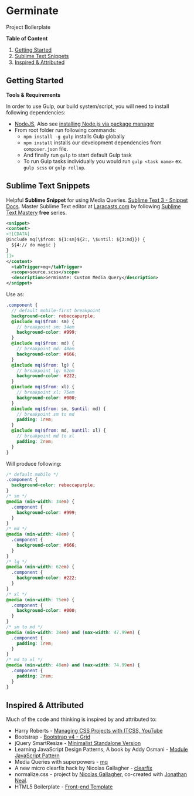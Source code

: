 # Germinate

Project Boilerplate

**Table of Content**

1. [Getting Started](#getting-started)
2. [Sublime Text Snippets](#sublime-text-snippets)
3. [Inspired & Attributed](#inspired--attributed)

## Getting Started

**Tools & Requirements**

In order to use Gulp, our build system/script, you will need to install following dependencies:

+ [NodeJS](http://nodejs.org), Also see [installing Node.js via package manager](https://github.com/joyent/node/wiki/installing-node.js-via-package-manager)
+ From root folder run following commands:
  + `npm install -g gulp` installs Gulp globally
  + `npm install` installs our development dependencies from `composer.json` file.
  + And finally run `gulp` to start default Gulp task
  + To run Gulp tasks individually you would run `gulp <task name>` ex. `gulp scss` or `gulp rollup`.

## Sublime Text Snippets

Helpful **Sublime Snippet** for using Media Queries. [Sublime Text 3 - Snippet Docs](http://docs.sublimetext.info/en/latest/extensibility/snippets.html). Master Sublime Text editor at [Laracasts.com](https://laracasts.com) by following [Sublime Text Mastery](https://laracasts.com/series/sublime-text-mastery) **free** series.

```xml
<snippet>
<content>
<![CDATA[
@include mq(\$from: ${1:sm}${2:, \$until: ${3:md}}) {
  ${4:// do magic }
}
]]>
</content>
  <tabTrigger>mq</tabTrigger>
  <scope>source.scss</scope>
  <description>Germinate: Custom Media Query</description>
</snippet>
```

Use as:

```scss
.component {
  // default mobile-first breakpoint
  background-color: rebeccapurple;
  @include mq($from: sm) {
    // breakpoint sm: 34em
    background-color: #999;
  }
  @include mq($from: md) {
    // breakpoint md: 48em
    background-color: #666;
  }
  @include mq($from: lg) {
    // breakpoint lg: 62em
    background-color: #222;
  }
  @include mq($from: xl) {
    // breakpoint xl: 75em
    background-color: #000;
  }
  @include mq($from: sm, $until: md) {
    // breakpoint sm to md
    padding: 1rem;
  }
  @include mq($from: md, $until: xl) {
    // breakpoint md to xl
    padding: 2rem;
  }
}
```

Will produce following:

```css
/* default mobile */
.component {
  background-color: rebeccapurple;
}
/* sm */
@media (min-width: 34em) {
  .component {
    background-color: #999;
  }
}
/* md */
@media (min-width: 48em) {
  .component {
    background-color: #666;
  }
}
/* lg */
@media (min-width: 62em) {
  .component {
    background-color: #222;
  }
}
/* xl */
@media (min-width: 75em) {
  .component {
    background-color: #000;
  }
}
/* sm to md */
@media (min-width: 34em) and (max-width: 47.99em) {
  .component {
    padding: 1rem;
  }
}
/* md to xl */
@media (min-width: 48em) and (max-width: 74.99em) {
  .component {
    padding: 2rem;
  }
}
```

## Inspired & Attributed

Much of the code and thinking is inspired by and attributed to:

+ Harry Roberts - [Managing CSS Projects with ITCSS, YouTube](https://youtu.be/1OKZOV-iLj4?t=7m25s)
+ Bootstrap - [Bootstrap v4 - Grid](https://github.com/twbs/bootstrap/tree/v4-dev)
+ jQuery SmartResize - [Minimalist Standalone Version](https://github.com/louisremi/jquery-smartresize#minimalist-standalone-version)
+ Learning JavaScript Design Patterns, A book by Addy Osmani - [Module JavaScript Pattern](https://addyosmani.com/resources/essentialjsdesignpatterns/book/#modulepatternjavascript)
+ Media Queries with superpowers - [mq](https://github.com/sass-mq/sass-mq)
+ A new micro clearfix hack by Nicolas Gallagher - [clearfix](http://nicolasgallagher.com/micro-clearfix-hack)
+ normalize.css - project by [Nicolas Gallagher](http://nicolasgallagher.com), co-created with [Jonathan Neal](http://music.thewikies.com/jonneal).
+ HTML5 Boilerplate - [Front-end Template](https://html5boilerplate.com)